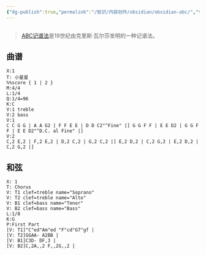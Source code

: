 ```yaml
---
{"dg-publish":true,"permalink":"/知识/内容创作/obsidian/obsidian-abc/","tags":["doc","obsidian"]}
---
```



```table-of-contents
```

> [ABC记谱法](https://zh.wikipedia.org/zh-hans/ABC%E8%AE%B0%E8%B0%B1%E6%B3%95)是19世纪由克里斯·瓦尔莎发明的一种记谱法。

## 曲谱

```music-abc
X:1
T: 小星星
%%score { 1 | 2 }
M:4/4
L:1/4
Q:1/4=96
K:C
V:1 treble
V:2 bass
V:1
C C G G | A A G2 | F F E E | D D C2"^Fine" |] G G F F | E E D2 | G G F F | E E D2"^D.C. al Fine" |]
V:2
C,2 E,2 | F,2 E,2 | D,2 C,2 | G,2 C,2 |] E,2 D,2 | C,2 G,2 | E,2 D,2 | C,2 G,2 |]
```

## 和弦
```music-abc
X: 1
T: Chorus
V: T1 clef=treble name="Soprano"
V: T2 clef=treble name="Alto"
V: B1 clef=bass name="Tenor"
V: B2 clef=bass name="Bass"
L:1/8
K:G
P:First Part
[V: T1]"C"ed"Am"ed "F"cd"G7"gf |
[V: T2]GGAA- A2BB |
[V: B1]C3D- DF,3 |
[V: B2]C,2A,,2 F,,2G,,2 |
```

